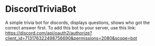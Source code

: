 # DiscordTriviaBot
A simple trivia bot for discords, displays questions, shows who got the correct answer first.
To add this bot to your server, use this link: https://discord.com/api/oauth2/authorize?client_id=713176322498756690&permissions=2080&scope=bot
